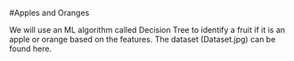 #Apples and Oranges

We will use an ML algorithm called Decision Tree to identify a fruit if it is an apple or orange based on the features. The dataset (Dataset.jpg) can be found here.
